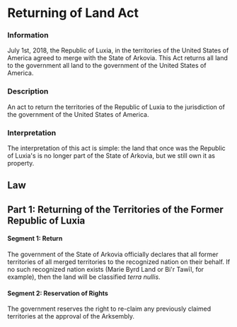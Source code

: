 # Returning of Land Act

### Information
July 1st, 2018, the Republic of Luxia, in the territories of the United States of America agreed to merge with the State of Arkovia. This Act returns all land to the government all land to the government of the United States of America.

### Description
An act to return the territories of the Republic of Luxia to the jurisdiction of the government of the United States of America.

### Interpretation
The interpretation of this act is simple: the land that once was the Republic of Luxia's is no longer part of the State of Arkovia, but we still own it as property.

## Law

## Part 1: Returning of the Territories of the Former Republic of Luxia

#### Segment 1: Return
The government of the State of Arkovia officially declares that all former territories of all merged territories to the recognized nation on their behalf. If no such recognized nation exists (Marie Byrd Land or Bi'r Tawīl, for example), then the land will be classified *terra nullis*.

#### Segment 2: Reservation of Rights
The government reserves the right to re-claim any previously claimed territories at the approval of the Arksembly.
